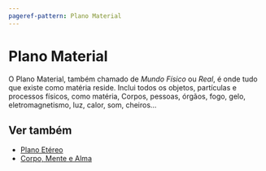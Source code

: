 ```yaml
---
pageref-pattern: Plano Material
---
```

# Plano Material

O Plano Material, também chamado de _Mundo Físico_ ou _Real_, é onde tudo que existe como matéria reside. Inclui todos os objetos, partículas e processos físicos, como matéria, Corpos, pessoas, órgãos, fogo, gelo, eletromagnetismo, luz, calor, som, cheiros...

## Ver também

- [Plano Etéreo](../Plano_Etéreo.md)
- [Corpo, Mente e Alma](../../Worldbuild/Corpo_alma_mente.md)
